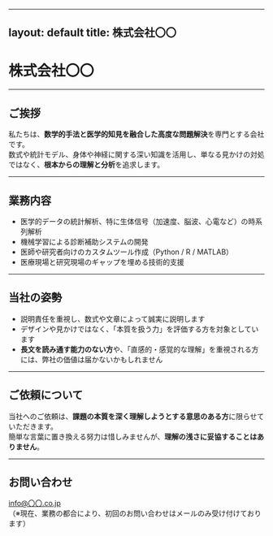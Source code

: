 
---
layout: default
title: 株式会社〇〇
---

# 株式会社〇〇

---

## ご挨拶

私たちは、**数学的手法と医学的知見を融合した高度な問題解決**を専門とする会社です。  
数式や統計モデル、身体や神経に関する深い知識を活用し、単なる見かけの対処ではなく、**根本からの理解と分析**を追求します。

---

## 業務内容

- 医学的データの統計解析、特に生体信号（加速度、脳波、心電など）の時系列解析
- 機械学習による診断補助システムの開発
- 医師や研究者向けのカスタムツール作成（Python / R / MATLAB）
- 医療現場と研究現場のギャップを埋める技術的支援

---

## 当社の姿勢

- 説明責任を重視し、数式や文章によって誠実に説明します
- デザインや見かけではなく、「本質を扱う力」を評価する方を対象としています
- **長文を読み通す能力のない方**や、「直感的・感覚的な理解」を重視される方には、弊社の価値は届かないかもしれません

---

## ご依頼について

当社へのご依頼は、**課題の本質を深く理解しようとする意思のある方**に限らせていただきます。  
簡単な言葉に置き換える努力は惜しみませんが、**理解の浅さに妥協することはありません**。

---

## お問い合わせ

info@〇〇.co.jp  
（※現在、業務の都合により、初回のお問い合わせはメールのみ受け付けております）
